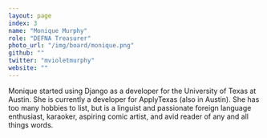 ```yaml
---
layout: page
index: 3
name: "Monique Murphy"
role: "DEFNA Treasurer"
photo_url: "/img/board/monique.png"
github: ""
twitter: "mvioletmurphy"
website: ""
---
```


Monique started using Django as a developer for the University of Texas at Austin. She is currently a developer for ApplyTexas (also in Austin). She has too many hobbies to list, but is a linguist and passionate foreign language enthusiast, karaoker, aspiring comic artist, and avid reader of any and all things words.
